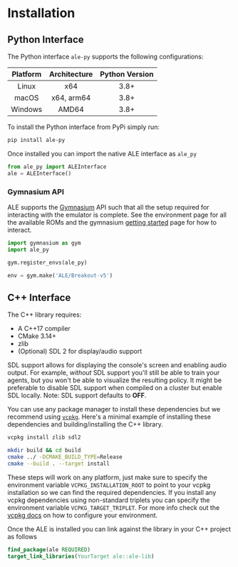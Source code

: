 # Installation

## Python Interface

The Python interface `ale-py` supports the following configurations:

| Platform | Architecture | Python Version |
|:--------:|:------------:|:--------------:|
|  Linux   |     x64      |      3.8+      |
|  macOS   |  x64, arm64  |      3.8+      |
| Windows  |    AMD64     |      3.8+      |


To install the Python interface from PyPi simply run:

```bash
pip install ale-py
```

Once installed you can import the native ALE interface as `ale_py`

```python
from ale_py import ALEInterface
ale = ALEInterface()
```

### Gymnasium API

ALE supports the [Gymnasium](https://github.com/farama-Foundation/gymnasium) API such that all the setup required for interacting with the emulator is complete. See the environment page for all the available ROMs and the gymnasium [getting started](https://gymnasium.farama.org/content/basic_usage/) page for how to interact.

```py
import gymnasium as gym
import ale_py

gym.register_envs(ale_py)

env = gym.make('ALE/Breakout-v5')
```

## C++ Interface

The C++ library requires:

* A C++17 compiler
* CMake 3.14+
* zlib
* (Optional) SDL 2 for display/audio support

SDL support allows for displaying the console's screen and enabling audio output. For example, *without* SDL support you'll still be able to train your agents, but you won't be able to visualize the resulting policy. It might be preferable to disable SDL support when compiled on a cluster but enable SDL locally. Note: SDL support defaults to **OFF**.

You can use any package manager to install these dependencies but we recommend using [`vcpkg`](https://github.com/microsoft/vcpkg). Here's a minimal example of installing these dependencies and building/installing the C++ library.

```sh
vcpkg install zlib sdl2

mkdir build && cd build
cmake ../ -DCMAKE_BUILD_TYPE=Release
cmake --build . --target install
```

These steps will work on any platform, just make sure to specify the environment variable `VCPKG_INSTALLATION_ROOT` to point to your vcpkg installation so we can find the required dependencies. If you install any vcpkg dependencies using non-standard triplets you can specify the environment variable `VCPKG_TARGET_TRIPLET`. For more info check out the [vcpkg docs](https://vcpkg.readthedocs.io/en/latest/users/config-environment/) on how to configure your environment.

Once the ALE is installed you can link against the library in your C++ project as follows

```cmake
find_package(ale REQUIRED)
target_link_libraries(YourTarget ale::ale-lib)
```
